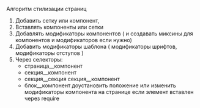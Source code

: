 Алгоритм стилизации страниц

1. Добавить сетку или компонент,
2. Вставлять компоненты или сетки
3. Добавлять модификаторы компонентов ( и создавать миксины для компонентов и модификаторов если нужно)
4. Добавить модификаторы шаблона ( модификаторы шрифтов, модификаторы отступов )
5. Через селекторы:
    - страница__компонент
    - секция__компонент
    - секция__секция секция__компонент
    - блок__компонент
    доустановить положение или изменить модификаторы компонента
    на странице если элемент вставлен через require

